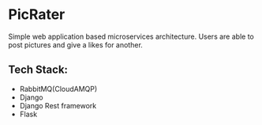 # PicRater

Simple web application based microservices architecture.
Users are able to post pictures and give a likes for another.

## Tech Stack:
- RabbitMQ(CloudAMQP)
- Django
- Django Rest framework
- Flask
